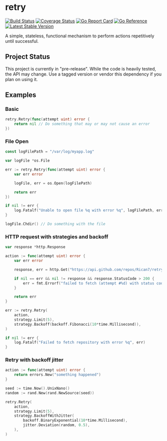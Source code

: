 # retry

[![Build Status](https://travis-ci.org/Rican7/retry.svg?branch=master)](https://travis-ci.org/Rican7/retry)
[![Coverage Status](https://coveralls.io/repos/github/Rican7/retry/badge.svg)](https://coveralls.io/github/Rican7/retry)
[![Go Report Card](https://goreportcard.com/badge/Rican7/retry)](http://goreportcard.com/report/Rican7/retry)
[![Go Reference](https://pkg.go.dev/badge/github.com/Rican7/retry.svg)](https://pkg.go.dev/github.com/Rican7/retry)
[![Latest Stable Version](https://img.shields.io/github/release/Rican7/retry.svg?style=flat)](https://github.com/Rican7/retry/releases)

A simple, stateless, functional mechanism to perform actions repetitively until successful.


## Project Status

This project is currently in "pre-release". While the code is heavily tested, the API may change.
Use a tagged version or vendor this dependency if you plan on using it.


## Examples

### Basic

```go
retry.Retry(func(attempt uint) error {
	return nil // Do something that may or may not cause an error
})
```

### File Open

```go
const logFilePath = "/var/log/myapp.log"

var logFile *os.File

err := retry.Retry(func(attempt uint) error {
	var err error

	logFile, err = os.Open(logFilePath)

	return err
})

if nil != err {
	log.Fatalf("Unable to open file %q with error %q", logFilePath, err)
}

logFile.Chdir() // Do something with the file
```

### HTTP request with strategies and backoff

```go
var response *http.Response

action := func(attempt uint) error {
	var err error

	response, err = http.Get("https://api.github.com/repos/Rican7/retry")

	if nil == err && nil != response && response.StatusCode > 200 {
		err = fmt.Errorf("failed to fetch (attempt #%d) with status code: %d", attempt, response.StatusCode)
	}

	return err
}

err := retry.Retry(
	action,
	strategy.Limit(5),
	strategy.Backoff(backoff.Fibonacci(10*time.Millisecond)),
)

if nil != err {
	log.Fatalf("Failed to fetch repository with error %q", err)
}
```

### Retry with backoff jitter

```go
action := func(attempt uint) error {
	return errors.New("something happened")
}

seed := time.Now().UnixNano()
random := rand.New(rand.NewSource(seed))

retry.Retry(
	action,
	strategy.Limit(5),
	strategy.BackoffWithJitter(
		backoff.BinaryExponential(10*time.Millisecond),
		jitter.Deviation(random, 0.5),
	),
)
```

